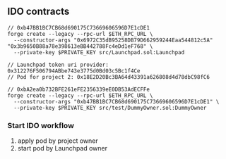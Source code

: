 ## IDO contracts

```
// 0xb47BB1BC7CB68d690175C73669606596D7E1cDE1
forge create --legacy --rpc-url $ETH_RPC_URL \
  --constructor-args "0x6972C35dB95258DB79D662959244Eaa544812c5A" "0x3b9650B88a78e398613eBB442788Fc4eDd1eF768" \
  --private-key $PRIVATE_KEY src/Launchpad.sol:Launchpad

// Launchpad token uri provider: 0x312276F506794ABbe743e3775d0Bd03c5Bc1f4Ce
// Pod for project 2: 0x18E2D20Bc3BA64d43391a626808d4d78dbC98fC6

// 0xbA2ea0b732BFE261eFE2356339eE0DB53AdECFFe
forge create --legacy --rpc-url $ETH_RPC_URL \
  --constructor-args "0xb47BB1BC7CB68d690175C73669606596D7E1cDE1" \
  --private-key $PRIVATE_KEY src/test/DummyOwner.sol:DummyOwner
```

### Start IDO workflow

1. apply pod by project owner
2. start pod by Launchpad owner

